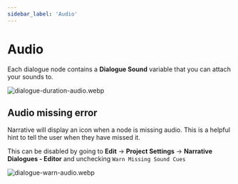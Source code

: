 ```yaml
---
sidebar_label: 'Audio'
---
```


# Audio

Each dialogue node contains a **Dialogue Sound** variable that you can attach your sounds to.

![dialogue-duration-audio.webp](//img/dialogue/line/dialogue-duration-audio.webp)

## Audio missing error
Narrative will display an icon when a node is missing audio. This is a helpful hint to tell the user when they have missed it.

This can be disabled by going to **Edit** -> **Project Settings** -> **Narrative Dialogues - Editor** and unchecking `Warn Missing Sound Cues`

![dialogue-warn-audio.webp](//img/dialogue/line/dialogue-warn-audio.webp)